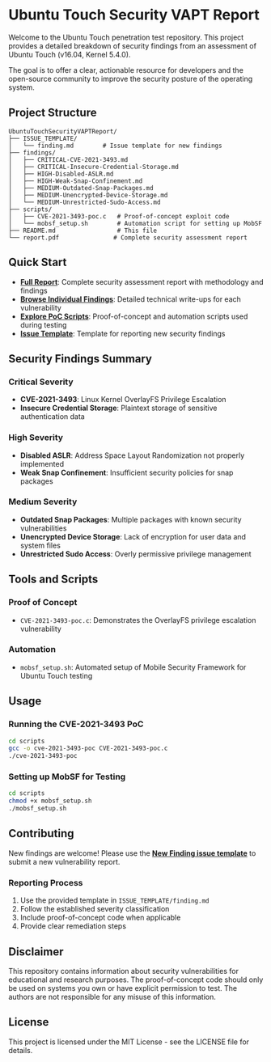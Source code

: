 # Ubuntu Touch Security VAPT Report

Welcome to the Ubuntu Touch penetration test repository. This project provides a detailed breakdown of security findings from an assessment of Ubuntu Touch (v16.04, Kernel 5.4.0).

The goal is to offer a clear, actionable resource for developers and the open-source community to improve the security posture of the operating system.

## Project Structure

```
UbuntuTouchSecurityVAPTReport/
├── ISSUE_TEMPLATE/
│   └── finding.md        # Issue template for new findings
├── findings/
│   ├── CRITICAL-CVE-2021-3493.md
│   ├── CRITICAL-Insecure-Credential-Storage.md
│   ├── HIGH-Disabled-ASLR.md
│   ├── HIGH-Weak-Snap-Confinement.md
│   ├── MEDIUM-Outdated-Snap-Packages.md
│   ├── MEDIUM-Unencrypted-Device-Storage.md
│   └── MEDIUM-Unrestricted-Sudo-Access.md
├── scripts/
│   ├── CVE-2021-3493-poc.c   # Proof-of-concept exploit code
│   └── mobsf_setup.sh        # Automation script for setting up MobSF
├── README.md                 # This file
└── report.pdf               # Complete security assessment report
```

## Quick Start

* [**Full Report**](report.pdf): Complete security assessment report with methodology and findings
* [**Browse Individual Findings**](findings/): Detailed technical write-ups for each vulnerability
* [**Explore PoC Scripts**](scripts/): Proof-of-concept and automation scripts used during testing
* [**Issue Template**](ISSUE_TEMPLATE/finding.md): Template for reporting new security findings

## Security Findings Summary

### Critical Severity
- **CVE-2021-3493**: Linux Kernel OverlayFS Privilege Escalation
- **Insecure Credential Storage**: Plaintext storage of sensitive authentication data

### High Severity
- **Disabled ASLR**: Address Space Layout Randomization not properly implemented
- **Weak Snap Confinement**: Insufficient security policies for snap packages

### Medium Severity
- **Outdated Snap Packages**: Multiple packages with known security vulnerabilities
- **Unencrypted Device Storage**: Lack of encryption for user data and system files
- **Unrestricted Sudo Access**: Overly permissive privilege management

## Tools and Scripts

### Proof of Concept
- `CVE-2021-3493-poc.c`: Demonstrates the OverlayFS privilege escalation vulnerability

### Automation
- `mobsf_setup.sh`: Automated setup of Mobile Security Framework for Ubuntu Touch testing

## Usage

### Running the CVE-2021-3493 PoC
```bash
cd scripts
gcc -o cve-2021-3493-poc CVE-2021-3493-poc.c
./cve-2021-3493-poc
```

### Setting up MobSF for Testing
```bash
cd scripts
chmod +x mobsf_setup.sh
./mobsf_setup.sh
```

## Contributing

New findings are welcome! Please use the [**New Finding issue template**](ISSUE_TEMPLATE/finding.md) to submit a new vulnerability report.

### Reporting Process
1. Use the provided template in `ISSUE_TEMPLATE/finding.md`
2. Follow the established severity classification
3. Include proof-of-concept code when applicable
4. Provide clear remediation steps

## Disclaimer

This repository contains information about security vulnerabilities for educational and research purposes. The proof-of-concept code should only be used on systems you own or have explicit permission to test. The authors are not responsible for any misuse of this information.

## License

This project is licensed under the MIT License - see the LICENSE file for details.